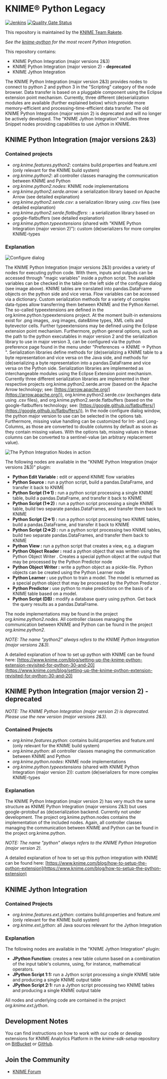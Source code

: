 # KNIME® Python Legacy

[![Jenkins](https://jenkins.knime.com/buildStatus/icon?job=knime-python-legacy%2Fmaster)](https://jenkins.knime.com/job/knime-python-legacy/job/master/)
[![Quality Gate Status](https://sonarcloud.io/api/project_badges/measure?project=KNIME_knime-python-legacy&metric=alert_status&token=55129ac721eacd76417f57921368ed587ad8339d)](https://sonarcloud.io/summary/new_code?id=KNIME_knime-python-legacy)

This repository is maintained by the [KNIME Team Rakete](mailto:team-rakete@knime.com).

_See the [knime-python](https://github.com/KNIME/knime-python) for the most recent Python Integration._

This repository contains:

* KNIME Python Integration (major versions 2&3)
* KNIME Python Integration (major version 2) - **deprecated**
* KNIME Jython Integration

The KNIME Python Integration (major version 2&3) provides nodes to connect to python 2 and python 3 in the "Scripting" category of the node browser. Data transfer is based on a pluggable
component using the Eclipse extension point mechanism. Currently, three different (de)serialization modules are available (further explained below) which provide more memory-efficient and processing-time-efficient data transfer.
The old KNIME Python Integration (major version 2) is deprecated and will no longer be actively developed.
The "KNIME Jython Integration" includes three Snippet nodes providing capabilities to use Jython in KNIME.


## KNIME Python Integration (major versions 2&3)

### Contained projects

* *org.knime.features.python2*: contains build.properties and feature.xml (only relevant for the KNIME build system)
* *org.knime.python2*: all controller classes managing the communication between KNIME and Python
* *org.knime.python2.nodes*: KNIME node implementations
* *org.knime.python2.serde.arrow*: a serialization library based on Apache Arrow (see detailed explanation)
* *org.knime.python2.serde.csv*: a serialization library using .csv files (see detailed explanation)
* *org.knime.python2.serde.flatbuffers*: : a serialization library based on google-flatbuffers (see detailed explanation)
* *org.knime.python.typeextensions* (shared with "KNIME Python Integration (major version 2)"): custom (de)serializers for more complex KNIME-types

### Explanation

![Configure dialog](https://bitbucket.org/KNIME/knime-python/raw/master/python_node_configure.png)

The KNIME Python Integration (major versions 2&3) provides a variety of nodes for executing python code.  With them, inputs and outputs can be accessed through "magic variables" inside a python script. The available variables can be checked in the table on the left side of the configure dialog (see image above). KNIME tables are translated into pandas.DataFrame objects
on the python side and vice versa. Flow variables can be accessed via a dictionary. Custom serialization methods for a variety of complex data-types allow transferring them between KNIME and the Python Kernel. The so-called typeextensions are defined in the org.knime.python.typeextensions project. At the moment built-in extensions exist for .png images, .svg images, date&time types, XML cells and bytevector cells. Further typeextensions may be defined using the Eclipse extension point mechanism.
Furthermore, python general options, such as the path to the python executables in major version 2 and the serialization library to use in major version 3, can be configured via the python preference page found in the menu under "Preferences -> KNIME -> Python ". Serialization libraries define methods for (de)serializing a KNIME table to a byte representation and vice versa on the Java side, and methods for (de)serializing a byte representation into a pandas.DataFrame and vice versa on the Python side. Serialization libraries are implemented as interchangeable modules using the Eclipse Extension point mechanism. Currently three different serialization libraries are implemented in their respective projects org.knime.python2.serde.arrow (based on the Apache Arrow technology; see: [https://arrow.apache.org/](https://arrow.apache.org/)), org.knime.python2.serde.csv (exchanges data using .csv files), and org.knime.python2.serde.flatbuffers (based on the google-flatbuffers technology; see: [https://google.github.io/flatbuffers/](https://google.github.io/flatbuffers/)).
In the node configure dialog window, the python major version to use can be selected in the options tab. Furthermore, missing value handling can be customized for Int- and Long-Columns, as those are converted to double columns by default as soon as they contain missing values. With the options tab, missing values in these columns can be converted to a sentinel-value (an arbitrary replacement value).

![The Python Integration Nodes in action](https://bitbucket.org/KNIME/knime-python/raw/master/python_example_workflow.png)

The following nodes are available in the "KNIME Python Integration (major versions 2&3)" plugin:

* **Python Edit Variable :** edit or append KNIME flow variables
* **Python Source :** run a python script, build a pandas.DataFrame, and transfer it back to KNIME
* **Python Script (1⇒1) :** run a python script processing a single KNIME table, build a pandas.DataFrame, and transfer it back to KNIME
* **Python Script (1⇒2) :** run a python script processing a single KNIME table, build two separate pandas.DataFrames, and transfer them back to KNIME
* **Python Script (2⇒1) :** run a python script processing two KNIME tables, build a pandas.DataFrame, and transfer it back to KNIME
* **Python Script (2⇒2) :** run a python script processing two KNIME tables, build two separate pandas.DataFrames, and transfer them back to KNIME
* **Python View :** run a python script that creates a view, e.g. a diagram
* **Python Object Reader :** read a python object that was written using the Python Object Writer . Creates a special python object at the output that may be processed by the Python Predictor  node
* **Python Object Writer :** write a python object as a pickle-file. Python objects can be created using the Python Learner  node
* **Python Learner :** use python to train a model. The model is returned as a special python object that may be processed by the Python Predictor .
* **Python Predictor :** use python to make predictions on the basis of a KNIME table based on a model.
* **Python Script (DB) :** modify a database query using python. Get back the query results as a pandas.DataFrame.

The node implementations may be found in the project *org.knime.python2.nodes*. All controller classes managing the communication between KNIME and Python can be found in the project *org.knime.python2*.

*NOTE: The name "python2" always refers to the KNIME Python Integration (major versions 2&3).*

A detailed explanation of how to set up python with KNIME can be found here: [https://www.knime.com/blog/setting-up-the-knime-python-extension-revisited-for-python-30-and-20](https://www.knime.com/blog/setting-up-the-knime-python-extension-revisited-for-python-30-and-20) 


## KNIME Python Integration (major version 2) - **deprecated**

*NOTE: The KNIME Python Integration (major version 2) is deprecated. Please use the new version (major versions 2&3).*

### Contained Projects

* *org.knime.features.python*: contains build.properties and feature.xml (only relevant for the KNIME build system)
* *org.knime.python*: all controller classes managing the communication between KNIME and Python
* *org.knime.python.nodes*: KNIME node implementations
* *org.knime.python.typeextensions* (shared with KNIME Python Integration (major version 2)): custom (de)serializers for more complex KNIME-types

### Explanation

The KNIME Python Integration (major version 2) has very much the same structure as KNIME Python Integration (major versions 2&3) but uses google-protobuf as (de)serialization backend. Currently not under development. The project org.knime.python.nodes contains the implementation of the included nodes. Again, all controller classes managing the communication between KNIME and Python can be found in the project org.knime.python.

*NOTE: The name "python" always refers to the KNIME Python Integration (major version 2).*

A detailed explanation of how to set up this python integration with KNIME can be found here: [https://www.knime.com/blog/how-to-setup-the-python-extension](https://www.knime.com/blog/how-to-setup-the-python-extension) 


## KNIME Jython Integration

### Contained Projects
* *org.knime.features.ext.jython*: contains build.properties and feature.xml (only relevant for the KNIME build system)
* *org.knime.ext.jython*: all Java sources relevant for the Jython Integration

### Explanation

The following nodes are available in the "KNIME Jython Integration" plugin:
* **JPython Function:** creates a new table column based on a combination of the input table's columns, using, for instance, mathematical operators.
* **JPython Script 1:1:** run a Jython script processing a single KNIME table and producing a single KNIME output table
* **JPython Script 2:1:** run a Jython script processing two KNIME tables and producing a single KNIME output table

All nodes and underlying code are contained in the project *org.knime.ext.jython*.


## Development Notes

You can find instructions on how to work with our code or develop extensions for KNIME Analytics Platform in the _knime-sdk-setup_ repository on [BitBucket](https://bitbucket.org/KNIME/knime-sdk-setup) or [GitHub](http://github.com/knime/knime-sdk-setup).

## Join the Community

* [KNIME Forum](https://tech.knime.org/forum/knime-textprocessing)

